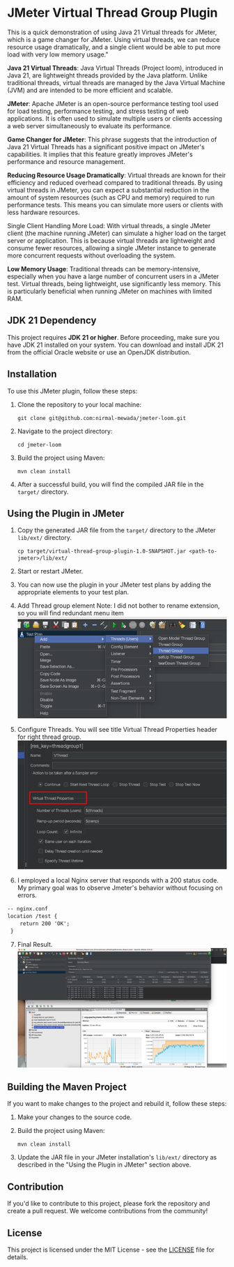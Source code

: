 
# JMeter Virtual Thread Group Plugin 

This is a quick demonstration of using Java 21 Virtual threads for JMeter, which is a game changer for JMeter. Using virtual threads, we can reduce resource usage dramatically, and a single client would be able to put more load with very low memory usage."

**Java 21 Virtual Threads**: Java Virtual Threads (Project loom), introduced in Java 21, are lightweight threads provided by the Java platform. Unlike traditional threads, virtual threads are managed by the Java Virtual Machine (JVM) and are intended to be more efficient and scalable.

**JMeter**: Apache JMeter is an open-source performance testing tool used for load testing, performance testing, and stress testing of web applications. It is often used to simulate multiple users or clients accessing a web server simultaneously to evaluate its performance.

**Game Changer for JMeter**: This phrase suggests that the introduction of Java 21 Virtual Threads has a significant positive impact on JMeter's capabilities. It implies that this feature greatly improves JMeter's performance and resource management.

**Reducing Resource Usage Dramatically**: Virtual threads are known for their efficiency and reduced overhead compared to traditional threads. By using virtual threads in JMeter, you can expect a substantial reduction in the amount of system resources (such as CPU and memory) required to run performance tests. This means you can simulate more users or clients with less hardware resources.

Single Client Handling More Load: With virtual threads, a single JMeter client (the machine running JMeter) can simulate a higher load on the target server or application. This is because virtual threads are lightweight and consume fewer resources, allowing a single JMeter instance to generate more concurrent requests without overloading the system.

**Low Memory Usage**: Traditional threads can be memory-intensive, especially when you have a large number of concurrent users in a JMeter test. Virtual threads, being lightweight, use significantly less memory. This is particularly beneficial when running JMeter on machines with limited RAM. 


## JDK 21 Dependency

This project requires **JDK 21 or higher**. Before proceeding, make sure you have JDK 21 installed on your system. You can download and install JDK 21 from the official Oracle website or use an OpenJDK distribution.

## Installation

To use this JMeter plugin, follow these steps:

1. Clone the repository to your local machine:
   ```shell
   git clone git@github.com:nirmal-mewada/jmeter-loom.git
   ```

2. Navigate to the project directory:
   ```shell
   cd jmeter-loom
   ```

3. Build the project using Maven:
   ```shell
   mvn clean install
   ```

4. After a successful build, you will find the compiled JAR file in the `target/` directory.

## Using the Plugin in JMeter

1. Copy the generated JAR file from the `target/` directory to the JMeter `lib/ext/` directory.
   ```shell
   cp target/virtual-thread-group-plugin-1.0-SNAPSHOT.jar <path-to-jmeter>/lib/ext/
   ```

2. Start or restart JMeter.

3. You can now use the plugin in your JMeter test plans by adding the appropriate elements to your test plan.

4. Add Thread group element Note: I did not bother to rename extension, so you will find redundant menu item
![Alt Text](screenshots/Menu.png)
5. Configure Threads. You will see title Virtual Thread Properties header for right thread group. 
![Alt Text](screenshots/ThreadProps.png)
6. I employed a local Nginx server that responds with a 200 status code. My primary goal was to observe Jmeter's behavior without focusing on errors.

```markdown
-- nginx.conf 
location /test {
    return 200 'OK';
 }
```

7. Final Result.
![Alt Text](screenshots/Result.png)



## Building the Maven Project

If you want to make changes to the project and rebuild it, follow these steps:

1. Make your changes to the source code.

2. Build the project using Maven:
   ```shell
   mvn clean install
   ```

3. Update the JAR file in your JMeter installation's `lib/ext/` directory as described in the "Using the Plugin in JMeter" section above.

## Contribution

If you'd like to contribute to this project, please fork the repository and create a pull request. We welcome contributions from the community!

## License

This project is licensed under the MIT License - see the [LICENSE](LICENSE) file for details.

